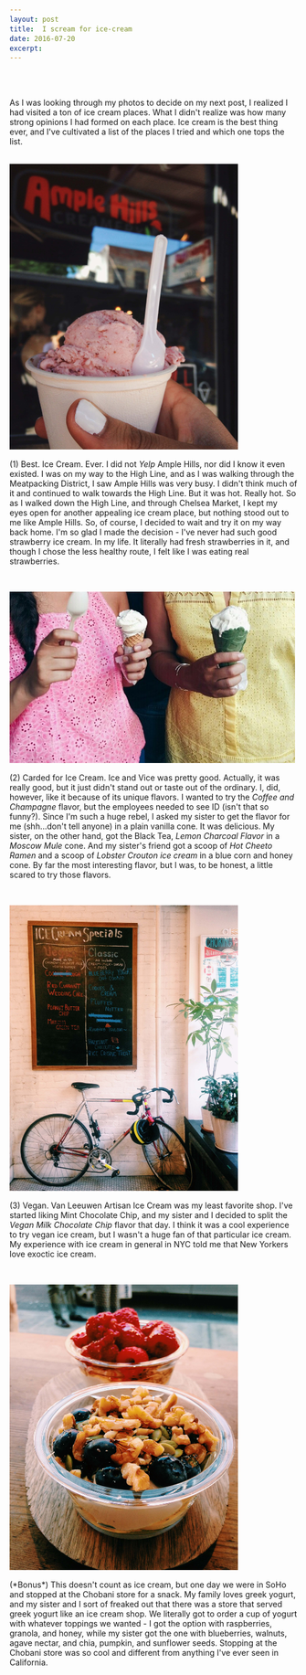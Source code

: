 ```yaml
---
layout: post
title:  I scream for ice-cream
date: 2016-07-20 
excerpt: 
---
```


<p class="paragraph"> 
<br><br>

As I was looking through my photos to decide on my next post, I realized I had visited a ton of ice cream places. What I didn't realize was how many strong opinions I had formed on each place. Ice cream is the best thing ever, and I've cultivated a list of the places I tried and which one tops the list. </p><br>
<img src="/img/amplehills.JPG" style="width:400px;height:500px;"><br>

<p class="paragraph">
(1) Best. Ice Cream. Ever. I did not <i>Yelp</i> Ample Hills, nor did I know it even existed. I was on my way to the High Line, and as I was walking through the Meatpacking District, I saw Ample Hills was very busy. I didn't think much of it and continued to walk towards the High Line. But it was hot. Really hot. So as I walked down the High Line, and through Chelsea Market, I kept my eyes open for another appealing ice cream place, but nothing stood out to me like Ample Hills. So, of course, I decided to wait and try it on my way back home. I'm so glad I made the decision - I've never had such good strawberry ice cream. In my life. It literally had fresh strawberries in it, and though I chose the less healthy route, I felt like I was eating real strawberries. </p><br>

<img src="/img/iceandvice.jpg" alt="Ice and Vice" style="width:500px;height:300px;"><br>
<p class="paragraph">
(2) Carded for Ice Cream. Ice and Vice was pretty good. Actually, it was really good, but it just didn't stand out or taste out of the ordinary. I, did, however, like it because of its unique flavors. I wanted to try the <i>Coffee and Champagne</i> flavor, but the employees needed to see ID (isn't that so funny?). Since I'm such a huge rebel, I asked my sister to get the flavor for me (shh...don't tell anyone) in a plain vanilla cone. It was delicious. My sister, on the other hand, got the Black Tea, <i>Lemon Charcoal Flavor</i> in a <i>Moscow Mule</i> cone. And my sister's friend got a scoop of <i> Hot Cheeto Ramen </i> and a scoop of <i>Lobster Crouton ice cream </i> in a blue corn and honey cone. By far the most interesting flavor, but I was, to be honest, a little scared to try those flavors. </p><br>

<img src="/img/rename.JPG" alt="More Ice Cream" style="width:400px;height:500px;"><br>
<p class="paragraph">
(3) Vegan. Van Leeuwen Artisan Ice Cream was my least favorite shop. I've started liking Mint Chocolate Chip, and my sister and I decided to split the <i> Vegan Milk Chocolate Chip </i> flavor that day. I think it was a cool experience to try vegan ice cream, but I wasn't a huge fan of that particular ice cream. My experience with ice cream in general in NYC told me that New Yorkers love exoctic ice cream. </p><br>

<img src="/img/chobani.JPG" alt="Chobani" style="width:400px;height:500px;"><br>
<p class="paragraph">
(*Bonus*) This doesn't count as ice cream, but one day we were in SoHo and stopped at the Chobani store for a snack. My family loves greek yogurt, and my sister and I sort of freaked out that there was a store that served greek yogurt like an ice cream shop. We literally got to order a cup of yogurt with whatever toppings we wanted - I got the option with raspberries, granola, and honey, while my sister got the one with blueberries, walnuts, agave nectar, and chia, pumpkin, and sunflower seeds. Stopping at the Chobani store was so cool and different from anything I've ever seen in California. </p> <br>